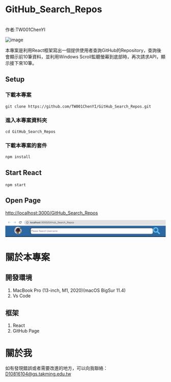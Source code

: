 # GitHub_Search_Repos
<br>
作者:TW001ChenYI<br>

![image](asset/View.gif)

本專案是利用React框架寫出一個提供使用者查詢GitHub的Repository，查詢後會顯示前10筆資料，並利用Windows Scroll監聽螢幕到底部時，再次請求API，顯示接下來10筆。

## Setup    
### 下載本專案
    git clone https://github.com/TW001ChenYI/GitHub_Search_Repos.git
### 進入本專案資料夾
    cd GitHub_Search_Repos
### 下載本專案的套件
    npm install

## Start React
    npm start

## Open Page
[http://localhost:3000/GitHub_Search_Repos](http://localhost:3000/GitHub_Search_Repos)

![image](asset/Search.png)
# 關於本專案
## 開發環境
1. MacBook Pro (13-inch, M1, 2020)(macOS BigSur 11.4)<br>
1. Vs Code<br>

## 框架
1. React<br>
1. GitHub Page<br>

# 關於我
如有發現錯誤或者需要改進的地方，可以向我聯絡：[D10816104@gs.takming.edu.tw](mailto:D10816104@gs.takming.edu.tw)
